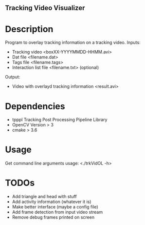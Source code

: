 ## Tracking Video Visualizer

# Description
Program to overlay tracking information on a tracking video.
Inputs:
* Tracking video <boxXX-YYYYMMDD-HHMM.avi>
* Dat file <filename.dat>
* Tags file <filename.tags>
* Interaction list file <filename.txt> (optional)

Output:
* Video with overlayd tracking information <result.avi>

# Dependencies
* tpppl Tracking Post Processing Pipeline Library
* OpenCV Version > 3
* cmake > 3.6

# Usage
Get command line arguments usage: <./trkVidOL -h>

# TODOs
* Add triangle and head with stuff
* Add activity information (whatever it is)
* Make better interface (maybe a config file)
* Add frame detection from input video stream
* Remove debug frames printed on screen

